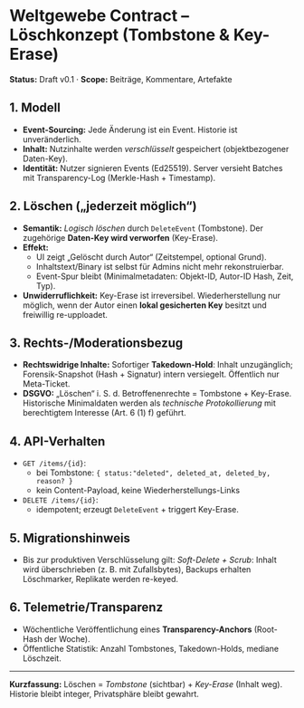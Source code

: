 # Weltgewebe Contract – Löschkonzept (Tombstone & Key-Erase)

**Status:** Draft v0.1 · **Scope:** Beiträge, Kommentare, Artefakte

## 1. Modell

- **Event-Sourcing:** Jede Änderung ist ein Event. Historie ist unveränderlich.
- **Inhalt:** Nutzinhalte werden _verschlüsselt_ gespeichert (objektbezogener Daten-Key).
- **Identität:** Nutzer signieren Events (Ed25519). Server versieht Batches mit Transparency-Log
  (Merkle-Hash + Timestamp).

## 2. Löschen („jederzeit möglich“)

- **Semantik:** _Logisch löschen_ durch `DeleteEvent` (Tombstone). Der zugehörige **Daten-Key wird verworfen**
  (Key-Erase).
- **Effekt:**
  - UI zeigt „Gelöscht durch Autor“ (Zeitstempel, optional Grund).
  - Inhaltstext/Binary ist selbst für Admins nicht mehr rekonstruierbar.
  - Event-Spur bleibt (Minimalmetadaten: Objekt-ID, Autor-ID Hash, Zeit, Typ).
- **Unwiderruflichkeit:** Key-Erase ist irreversibel. Wiederherstellung nur möglich, wenn der Autor einen
  **lokal gesicherten Key** besitzt und freiwillig re-upploadet.

## 3. Rechts-/Moderationsbezug

- **Rechtswidrige Inhalte:** Sofortiger **Takedown-Hold**: Inhalt unzugänglich; Forensik-Snapshot (Hash + Signatur)
  intern versiegelt. Öffentlich nur Meta-Ticket.
- **DSGVO:** „Löschen“ i. S. d. Betroffenenrechte = Tombstone + Key-Erase. Historische Minimaldaten werden als
  _technische Protokollierung_ mit berechtigtem Interesse (Art. 6 (1) f) geführt.

## 4. API-Verhalten

- `GET /items/{id}`:
  - bei Tombstone: `{ status:"deleted", deleted_at, deleted_by, reason? }`
  - kein Content-Payload, keine Wiederherstellungs-Links
- `DELETE /items/{id}`:
  - idempotent; erzeugt `DeleteEvent` + triggert Key-Erase.

## 5. Migrationshinweis

- Bis zur produktiven Verschlüsselung gilt: _Soft-Delete + Scrub_: Inhalt wird überschrieben (z. B. mit
  Zufallsbytes), Backups erhalten Löschmarker, Replikate werden re-keyed.

## 6. Telemetrie/Transparenz

- Wöchentliche Veröffentlichung eines **Transparency-Anchors** (Root-Hash der Woche).
- Öffentliche Statistik: Anzahl Tombstones, Takedown-Holds, mediane Löschzeit.

---

**Kurzfassung:** Löschen = _Tombstone_ (sichtbar) + _Key-Erase_ (Inhalt weg).
Historie bleibt integer, Privatsphäre bleibt gewahrt.
